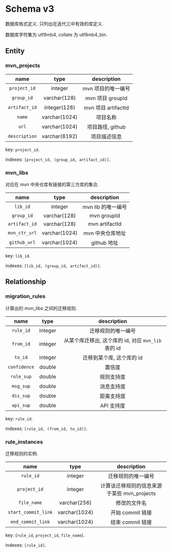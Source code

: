 # Schema v3

数据库格式定义. 只列出在迭代三中有效的库定义.

数据库字符集为 utf8mb4, collate 为 utf8mb4_bin.

## Entity

### mvn_projects

| name | type | description |
| :---: | :---: | :---: |
| `project_id` | integer | mvn 项目的唯一编号 |
| `group_id` | varchar(128) | mvn 项目 groupId |
| `artifact_id` | integer(128) | mvn 项目 artifactId |
| `name` | varchar(1024) | 项目名称 |
| `url` | varchar(1024) | 项目路径, github |
| `description` | varchar(8192) | 项目描述信息 |

key: `project_id`.

indexes: `[project_id, (group_id, artifact_id)]`.

### mvn_libs

对应在 mvn 中央仓库有链接的第三方库的集合.

| name | type | description |
| :---: | :---: | :---: |
| `lib_id` | integer | mvn lib 的唯一编号 |
| `group_id` | varchar(128) | mvn groupId |
| `artifact_id` | varchar(128) | mvn artifactId |
| `mvn_ctr_url` | varchar(1024) | mvn 中央仓库地址 |
| `github_url` | varchar(1024) | github 地址 |

key: `lib_id`.

indexes: `[lib_id, (group_id, artifact_id)]`.

## Relationship

### migration_rules

计算出的 mvn_libs 之间的迁移规则.

| name | type | description |
| :---: | :---: | :---: |
| `rule_id` | integer | 迁移规则的唯一编号 |
| `from_id` | integer | 从某个库迁移出, 这个库的 id, 对应 `mvn_lib` 表的 id |
| `to_id` | integer | 迁移到某个库, 这个库的 id |
| `confidence` | double | 置信度 |
| `rule_sup` | double | 规则支持度 |
| `msg_sup` | double | 消息支持度 |
| `dis_sup` | double | 距离支持度 |
| `api_sup` | double | API 支持度 |

key: `rule_id`.

indexes: `[rule_id, (from_id, to_id)]`.

### rule_instances

迁移规则的实例.

| name | type | description |
| :---: | :---: | :---: |
| `rule_id` | integer | 迁移规则的唯一编号 |
| `project_id` | integer | 计算该迁移规则的信息来源于某些 mvn_projects |
| `file_name` | varchar(256) | 修改的文件名 |
| `start_commit_link` | varchar(1024) | 开始 commit 链接 |
| `end_commit_link` | varchar(1024) | 结束 commit 链接 |

key: (`rule_id`, `project_id`, `file_name`).

indexes: `[rule_id]`.
